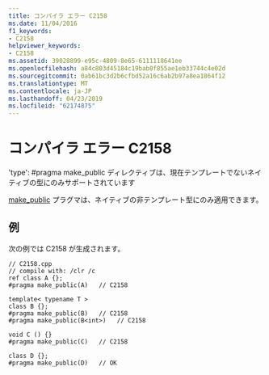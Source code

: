 ```yaml
---
title: コンパイラ エラー C2158
ms.date: 11/04/2016
f1_keywords:
- C2158
helpviewer_keywords:
- C2158
ms.assetid: 39028899-e95c-4809-8e65-6111118641ee
ms.openlocfilehash: a84c803d45184c19bab0f855ae1eb33744c4e02d
ms.sourcegitcommit: 0ab61bc3d2b6cfbd52a16c6ab2b97a8ea1864f12
ms.translationtype: MT
ms.contentlocale: ja-JP
ms.lasthandoff: 04/23/2019
ms.locfileid: "62174875"
---
```

# <a name="compiler-error-c2158"></a>コンパイラ エラー C2158

'type': #pragma make_public ディレクティブは、現在テンプレートでないネイティブの型にのみサポートされています

[make_public](../../preprocessor/make-public.md) プラグマは、ネイティブの非テンプレート型にのみ適用できます。

## <a name="example"></a>例

次の例では C2158 が生成されます。

```
// C2158.cpp
// compile with: /clr /c
ref class A {};
#pragma make_public(A)   // C2158

template< typename T >
class B {};
#pragma make_public(B)   // C2158
#pragma make_public(B<int>)   // C2158

void C () {}
#pragma make_public(C)   // C2158

class D {};
#pragma make_public(D)   // OK
```